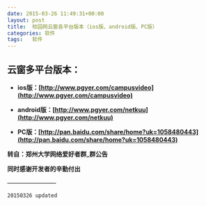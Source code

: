```yaml
---
date: 2015-03-26 11:49:31+00:00
layout: post
title:  校园网云窗各平台版本（ios版、android版、PC版）
categories: 软件
tags:   软件
---
```


云窗多平台版本：
--------
* **ios版：[http://www.pgyer.com/campusvideo](http://www.pgyer.com/campusvideo)**

* **android版：[http://www.pgyer.com/netkuu](http://www.pgyer.com/netkuu)**

* **PC版：[http://pan.baidu.com/share/home?uk=1058480443](http://pan.baidu.com/share/home?uk=1058480443)**

**转自：郑州大学网络爱好者群_群公告**

**同时感谢开发者的辛勤付出**

   ————————
   
    20150326 updated

   

